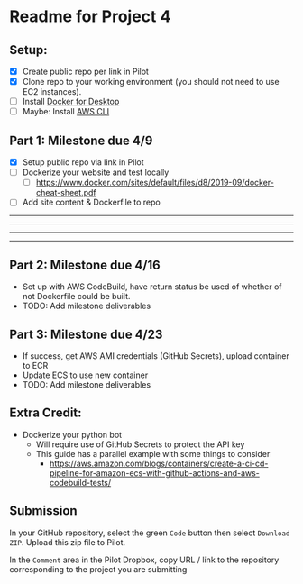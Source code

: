 # Readme for Project 4

## Setup:

- [x] Create public repo per link in Pilot
- [x] Clone repo to your working environment (you should not need to use EC2 instances).
- [ ] Install [Docker for Desktop](https://www.docker.com/products/docker-desktop)
- [ ] Maybe: Install [AWS CLI](https://aws.amazon.com/cli/)

## Part 1: Milestone due 4/9

- [x] Setup public repo via link in Pilot
- [ ] Dockerize your website and test locally
  - [ ] https://www.docker.com/sites/default/files/d8/2019-09/docker-cheat-sheet.pdf
- [ ] Add site content & Dockerfile to repo

---

---

---

---

## Part 2: Milestone due 4/16

- Set up with AWS CodeBuild, have return status be used of whether of not Dockerfile could be built.
- TODO: Add milestone deliverables

## Part 3: Milestone due 4/23

- If success, get AWS AMI credentials (GitHub Secrets), upload container to ECR
- Update ECS to use new container
- TODO: Add milestone deliverables

## Extra Credit:

- Dockerize your python bot
  - Will require use of GitHub Secrets to protect the API key
  - This guide has a parallel example with some things to consider
    - https://aws.amazon.com/blogs/containers/create-a-ci-cd-pipeline-for-amazon-ecs-with-github-actions-and-aws-codebuild-tests/

## Submission

In your GitHub repository, select the green `Code` button then select `Download ZIP`. Upload this zip file to Pilot.

In the `Comment` area in the Pilot Dropbox, copy URL / link to the repository corresponding to the project you are submitting
